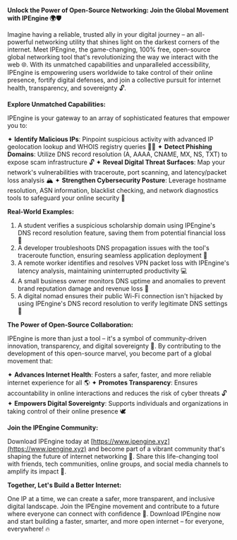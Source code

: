 **Unlock the Power of Open-Source Networking: Join the Global Movement with IPEngine 🌍🛡️**

Imagine having a reliable, trusted ally in your digital journey – an all-powerful networking utility that shines light on the darkest corners of the internet. Meet IPEngine, the game-changing, 100% free, open-source global networking tool that's revolutionizing the way we interact with the web 🌐. With its unmatched capabilities and unparalleled accessibility, IPEngine is empowering users worldwide to take control of their online presence, fortify digital defenses, and join a collective pursuit for internet health, transparency, and sovereignty 🔓.

**Explore Unmatched Capabilities:**

IPEngine is your gateway to an array of sophisticated features that empower you to:

✦ **Identify Malicious IPs**: Pinpoint suspicious activity with advanced IP geolocation lookup and WHOIS registry queries 🕵️‍♀️
✦ **Detect Phishing Domains**: Utilize DNS record resolution (A, AAAA, CNAME, MX, NS, TXT) to expose scam infrastructure 🔓
✦ **Reveal Digital Threat Surfaces**: Map your network's vulnerabilities with traceroute, port scanning, and latency/packet loss analysis 🏔️
✦ **Strengthen Cybersecurity Posture**: Leverage hostname resolution, ASN information, blacklist checking, and network diagnostics tools to safeguard your online security 🔑

**Real-World Examples:**

1. A student verifies a suspicious scholarship domain using IPEngine's DNS record resolution feature, saving them from potential financial loss 🤝
2. A developer troubleshoots DNS propagation issues with the tool's traceroute function, ensuring seamless application deployment 🚀
3. A remote worker identifies and resolves VPN packet loss with IPEngine's latency analysis, maintaining uninterrupted productivity 💻
4. A small business owner monitors DNS uptime and anomalies to prevent brand reputation damage and revenue loss 💸
5. A digital nomad ensures their public Wi-Fi connection isn't hijacked by using IPEngine's DNS record resolution to verify legitimate DNS settings 📡

**The Power of Open-Source Collaboration:**

IPEngine is more than just a tool – it's a symbol of community-driven innovation, transparency, and digital sovereignty 🔗. By contributing to the development of this open-source marvel, you become part of a global movement that:

✦ **Advances Internet Health**: Fosters a safer, faster, and more reliable internet experience for all 🌎
✦ **Promotes Transparency**: Ensures accountability in online interactions and reduces the risk of cyber threats 🔓
✦ **Empowers Digital Sovereignty**: Supports individuals and organizations in taking control of their online presence 🕊️

**Join the IPEngine Community:**

Download IPEngine today at [https://www.ipengine.xyz](https://www.ipengine.xyz) and become part of a vibrant community that's shaping the future of internet networking 🔗. Share this life-changing tool with friends, tech communities, online groups, and social media channels to amplify its impact 📢.

**Together, Let's Build a Better Internet:**

One IP at a time, we can create a safer, more transparent, and inclusive digital landscape. Join the IPEngine movement and contribute to a future where everyone can connect with confidence 🌈. Download IPEngine now and start building a faster, smarter, and more open internet – for everyone, everywhere! 🔥